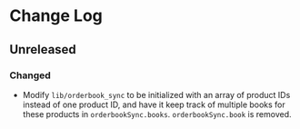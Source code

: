 # Change Log

## Unreleased

### Changed

- Modify `lib/orderbook_sync` to be initialized with an array of product IDs instead of one product ID, and have it keep track of multiple books for these products in `orderbookSync.books`. `orderbookSync.book` is removed.
